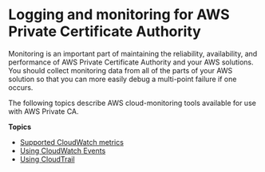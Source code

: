 # Logging and monitoring for AWS Private Certificate Authority<a name="security-logging-and-monitoring"></a>

Monitoring is an important part of maintaining the reliability, availability, and performance of AWS Private Certificate Authority and your AWS solutions\. You should collect monitoring data from all of the parts of your AWS solution so that you can more easily debug a multi\-point failure if one occurs\. 

The following topics describe AWS cloud\-monitoring tools available for use with AWS Private CA\. 

**Topics**
+ [Supported CloudWatch metrics](PcaCloudWatch.md)
+ [Using CloudWatch Events](CloudWatchEvents.md)
+ [Using CloudTrail](PcaCtIntro.md)